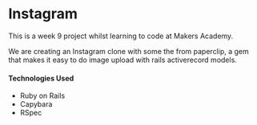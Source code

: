 Instagram
==========
This is a week 9 project whilst learning to code at Makers Academy.

We are creating an Instagram clone with some the from paperclip, a gem that makes it easy to do image upload with rails activerecord models.

#### Technologies Used
+ Ruby on Rails
+ Capybara
+ RSpec